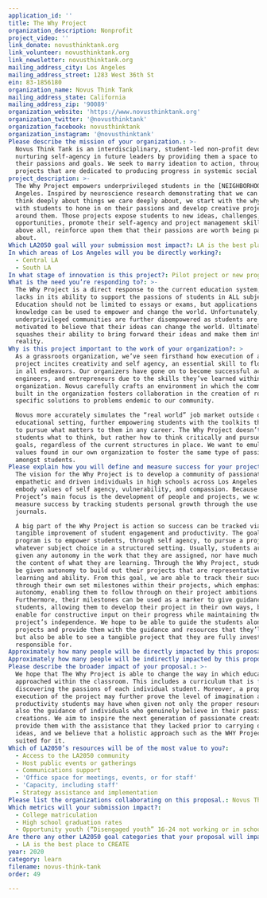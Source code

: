 ```yaml
---
application_id: ''
title: The Why Project
organization_description: Nonprofit
project_video: ''
link_donate: novusthinktank.org
link_volunteer: novusthinktank.org
link_newsletter: novusthinktank.org
mailing_address_city: Los Angeles
mailing_address_street: 1283 West 36th St
ein: 83-1856180
organization_name: Novus Think Tank
mailing_address_state: California
mailing_address_zip: '90089'
organization_website: 'https://www.novusthinktank.org'
organization_twitter: '@novusthinktank'
organization_facebook: novusthinktank
organization_instagram: '@novusthinktank'
Please describe the mission of your organization.: >-
  Novus Think Tank is an interdisciplinary, student-led non-profit devoted to
  nurturing self-agency in future leaders by providing them a space to foster
  their passions and goals. We seek to marry ideation to action, through
  projects that are dedicated to producing progress in systemic social issues.
project_description: >-
  The Why Project empowers underprivileged students in the [NEIGHBORHOOD] of Los
  Angeles. Inspired by neuroscience research demonstrating that we can only
  think deeply about things we care deeply about, we start with the why, working
  with students to hone in on their passions and develop creative projects
  around them. Those projects expose students to new ideas, challenges, and
  opportunities, promote their self-agency and project management skills, and
  above all, reinforce upon them that their passions are worth being passionate
  about. 
Which LA2050 goal will your submission most impact?: LA is the best place to LEARN
In which areas of Los Angeles will you be directly working?:
  - Central LA
  - South LA
In what stage of innovation is this project?: Pilot project or new program (testing or implementing a new idea)
What is the need you’re responding to?: >-
  The Why Project is a direct response to the current education system, which 
  lacks in its ability to support the passions of students in ALL subjects.
  Education should not be limited to essays or exams, but applications of how
  knowledge can be used to empower and change the world. Unfortunately,
  underprivileged communities are further disempowered as students are not
  motivated to believe that their ideas can change the world. Ultimately, this
  squashes their ability to bring forward their ideas and make them into
  reality. 
Why is this project important to the work of your organization?: >
  As a grassroots organization, we’ve seen firsthand how execution of a passion
  project incites creativity and self agency, an essential skill to flourishing
  in all endeavors. Our organizers have gone on to become successful academics,
  engineers, and entrepreneurs due to the skills they’ve learned within our
  organization. Novus carefully crafts an environment in which the community
  built in the organization fosters collaboration in the creation of robust,
  specific solutions to problems endemic to our community.

  Novus more accurately simulates the “real world” job market outside of an
  educational setting, further empowering students with the toolkits they need
  to pursue what matters to them in any career. The Why Project doesn’t teach
  students what to think, but rather how to think critically and pursue their
  goals, regardless of the current structures in place. We want to emulate these
  values found in our own organization to foster the same type of passion
  amongst students.
Please explain how you will define and measure success for your project.: >
  The vision for the Why Project is to develop a community of passionate,
  empathetic and driven individuals in high schools across Los Angeles that
  embody values of self agency, vulnerability, and compassion. Because the Why
  Project’s main focus is the development of people and projects, we will
  measure success by tracking students personal growth through the use of
  journals. 

  A big part of the Why Project is action so success can be tracked via the
  tangible improvement of student engagement and productivity. The goal of the
  program is to empower students, through self agency, to pursue a project in
  whatever subject choice in a structured setting. Usually, students aren’t
  given any autonomy in the work that they are assigned, nor have much say in
  the content of what they are learning. Through the Why Project, students will
  be given autonomy to build out their projects that are representative of their
  learning and ability. From this goal, we are able to track their success
  through their own set milestones within their projects, which emphasize their
  autonomy, enabling them to follow through on their project ambitions.
  Furthermore, their milestones can be used as a marker to give guidance to
  students, allowing them to develop their project in their own ways, but also
  enable for constructive input on their progress while maintaining the
  project’s independence. We hope to be able to guide the students along their
  projects and provide them with the guidance and resources that they’ll need,
  but also be able to see a tangible project that they are fully invested in and
  responsible for.
Approximately how many people will be directly impacted by this proposal?: '30'
Approximately how many people will be indirectly impacted by this proposal?: '150'
Please describe the broader impact of your proposal.: >-
  We hope that The Why Project is able to change the way in which education is
  approached within the classroom. This includes a curriculum that is focused on
  discovering the passions of each individual student. Moreover, a proper
  execution of the project may further prove the level of imagination and
  productivity students may have when given not only the proper resources but
  also the guidance of individuals who genuinely believe in their passions and
  creations. We aim to inspire the next generation of passionate creators, and
  provide them with the assistance that they lacked prior to carrying out their
  ideas, and we believe that a holistic approach such as the WHY Project is best
  suited for it. 
Which of LA2050’s resources will be of the most value to you?:
  - Access to the LA2050 community
  - Host public events or gatherings
  - Communications support
  - 'Office space for meetings, events, or for staff'
  - 'Capacity, including staff'
  - Strategy assistance and implementation
Please list the organizations collaborating on this proposal.: Novus Think Tank
Which metrics will your submission impact?:
  - College matriculation
  - High school graduation rates
  - Opportunity youth (“Disengaged youth” 16-24 not working or in school)
Are there any other LA2050 goal categories that your proposal will impact?:
  - LA is the best place to CREATE
year: 2020
category: learn
filename: novus-think-tank
order: 49

---
```

